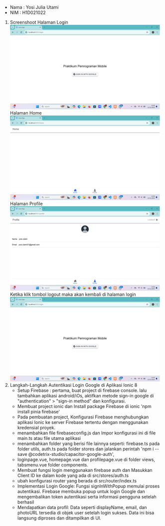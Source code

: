 - Nama : Yosi Julia Utami
- NIM : H1D021022

1. Screenshoot
   Halaman Login
   ![Screenshot Login](https://github.com/yosijulia31/YOSIJULIAUTAMI_H1D021022_IonicVueFirebase/blob/master/screenshoot/Screenshot%20(208).png)
   Halaman Home
    ![Screenshot Login](https://github.com/yosijulia31/YOSIJULIAUTAMI_H1D021022_IonicVueFirebase/blob/master/screenshoot/Screenshot%20(209).png)
   Halaman Profile
   ![Screenshot Login](https://github.com/yosijulia31/YOSIJULIAUTAMI_H1D021022_IonicVueFirebase/blob/master/screenshoot/Screenshot%20(210).png)
   Ketika klik tombol logout maka akan kembali di halaman login
    ![Screenshot Login](https://github.com/yosijulia31/YOSIJULIAUTAMI_H1D021022_IonicVueFirebase/blob/master/screenshoot/Screenshot%20(211).png)
3. Langkah-Langkah Autentikasi Login Google di Aplikasi Ionic 8
   - Setup Firebase : pertama, buat project di firebase console. lalu tambahkan aplikasi android/iOs, aktifkan metode sign-in google di "authentication" > "sign-in method" dan konfigurasi.
   - Membuat project ionic dan Install package Firebase di ionic 'npm install pinia firebase'
   - Pada pembuatan project, Konfigurasi Firebase menghubungkan aplikasi Ionic ke server Firebase tertentu dengan menggunakan kredensial proyek.
   - menambahkan file firebaseconfig.js dan Impor konfigurasi ini di file main.ts atau file utama aplikasi
   - menambahkan folder yang berisi file lainnya seperti: firebase.ts pada folder utils, auth.ts pada folder stores dan jalankan perintah 'npm i --save @codetrix-studio/capacitor-google-auth',
   - loginpage.vue, homepage.vue dan profilepage.vue di folder views, tabsmenu.vue folder components.
   - Membuat fungsi login menggunakan firebase auth dan Masukkan Client ID ke dalam kode yang ada di src/stores/auth.ts
   - ubah konfigurasi router yang berada di src/router/index.ts
   - Implementasi Login Google: Fungsi signInWithPopup memulai proses autentikasi. Firebase membuka popup untuk login Google dan mengembalikan token autentikasi serta informasi pengguna setelah berhasil
   - Mendapatkan data profil: Data seperti displayName, email, dan photoURL tersedia di objek user setelah login sukses. Data ini bisa langsung diproses dan ditampilkan di UI.
     
   
